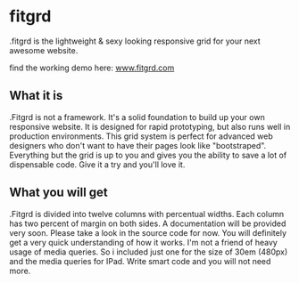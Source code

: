 fitgrd
======

.fitgrd is the lightweight &amp; sexy looking responsive grid for your next awesome website.

find the working demo here: www.fitgrd.com

## What it is
.Fitgrd is not a framework. It's a solid foundation to build up your own responsive website. 
It is designed for rapid prototyping, but also runs well in production environments. 
This grid system is perfect for advanced web designers who don't want to have their pages look like "bootstraped". 
Everything but the grid is up to you and gives you the ability to save a lot of dispensable code. 
Give it a try and you'll love it.

## What you will get
.Fitgrd is divided into twelve columns with percentual widths. 
Each column has two percent of margin on both sides. A documentation will be provided very soon. 
Please take a look in the source code for now. You will definitely get a very 
quick understanding of how it works. I'm not a friend of heavy usage of media queries. 
So i included just one for the size of 30em (480px) and the media queries for IPad. 
Write smart code and you will not need more.
